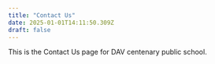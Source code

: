 ```yaml
---
title: "Contact Us"
date: 2025-01-01T14:11:50.309Z
draft: false
---
```


This is the Contact Us page for DAV centenary public school.
